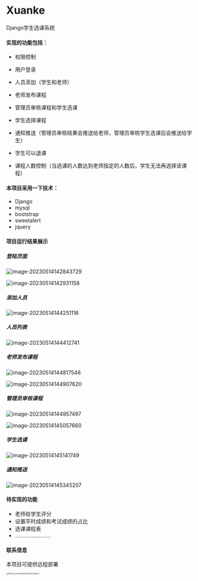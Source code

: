 # Xuanke
Django学生选课系统

#### 实现的功能包括：

- 权限控制

- 用户登录

- 人员添加（学生和老师）

- 老师发布课程

- 管理员审核课程和学生选课

- 学生选择课程

- 通知推送（管理员审核结果会推送给老师，管理员审核学生选课后会推送给学生）

- 学生可以退课

- 课程人数控制（当选课的人数达到老师指定的人数后，学生无法再选择该课程）

  

#### 本项目采用一下技术：

- Django
- mysql
- bootstrap
- sweetalert
- jquery

#### 项目运行结果展示

##### 登陆页面

![image-20230514142843729](https://raw.githubusercontent.com/rongdisun/learn/main/img/image-20230514142843729.png)

![image-20230514142931158](https://raw.githubusercontent.com/rongdisun/learn/main/img/image-20230514142931158.png)

##### 添加人员

![image-20230514144251116](https://raw.githubusercontent.com/rongdisun/learn/main/img/image-20230514144251116.png)

##### 人员列表

![image-20230514144412741](https://raw.githubusercontent.com/rongdisun/learn/main/img/image-20230514144412741.png)

##### 老师发布课程

![image-20230514144817548](https://raw.githubusercontent.com/rongdisun/learn/main/img/image-20230514144817548.png)

![image-20230514144907620](https://raw.githubusercontent.com/rongdisun/learn/main/img/image-20230514144907620.png)

##### 管理员审核课程

![image-20230514144957497](https://raw.githubusercontent.com/rongdisun/learn/main/img/image-20230514144957497.png)

![image-20230514145057660](https://raw.githubusercontent.com/rongdisun/learn/main/img/image-20230514145057660.png)

##### 学生选课

![image-20230514145141749](https://raw.githubusercontent.com/rongdisun/learn/main/img/image-20230514145141749.png)



##### 通知推送

![image-20230514145345207](https://raw.githubusercontent.com/rongdisun/learn/main/img/image-20230514145345207.png)

#### 待实现的功能

- 老师给学生评分
- 设置平时成绩和考试成绩的占比
- 选课课程表
- ........................

#### 联系信息

本项目可提供远程部署

<img src="https://raw.githubusercontent.com/rongdisun/learn/main/img/653be5cc63c47b64c5f19c3e133be42.jpg" alt="653be5cc63c47b64c5f19c3e133be42" style="zoom: 33%;" />
